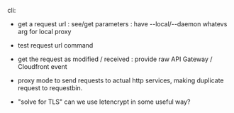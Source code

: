 cli:

- get a request url
: see/get parameters
: have --local/--daemon whatevs arg for local proxy

- test request url command

- get the request as modified / received
: provide raw API Gateway / Cloudfront event

- proxy mode to send requests to actual http services, making duplicate request to requestbin.

- "solve for TLS" can we use letencrypt in some useful way?
